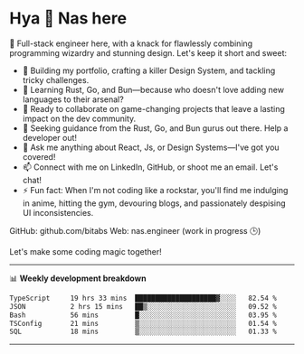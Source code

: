 # Hya 👋 Nas here

👋 Full-stack engineer here, with a knack for flawlessly combining programming wizardry and stunning design. Let's keep it short and sweet:

- 🔭 Building my portfolio, crafting a killer Design System, and tackling tricky challenges.
- 🌱 Learning Rust, Go, and Bun—because who doesn't love adding new languages to their arsenal?
- 👯 Ready to collaborate on game-changing projects that leave a lasting impact on the dev community.
- 🤔 Seeking guidance from the Rust, Go, and Bun gurus out there. Help a developer out!
- 💬 Ask me anything about React, Js, or Design Systems—I've got you covered!
- 📫 Connect with me on LinkedIn, GitHub, or shoot me an email. Let's chat!
- ⚡ Fun fact: When I'm not coding like a rockstar, you'll find me indulging in anime, hitting the gym, devouring blogs, and passionately despising UI inconsistencies.

GitHub: github.com/bitabs
Web: nas.engineer (work in progress 🕒)

Let's make some coding magic together!

-------
📊 **Weekly development breakdown**
<!--START_SECTION:waka-->

```txt
TypeScript     19 hrs 33 mins  ████████████████████▓░░░░   82.54 %
JSON           2 hrs 15 mins   ██▒░░░░░░░░░░░░░░░░░░░░░░   09.52 %
Bash           56 mins         █░░░░░░░░░░░░░░░░░░░░░░░░   03.95 %
TSConfig       21 mins         ▒░░░░░░░░░░░░░░░░░░░░░░░░   01.54 %
SQL            18 mins         ▒░░░░░░░░░░░░░░░░░░░░░░░░   01.33 %
```

<!--END_SECTION:waka-->
-------
